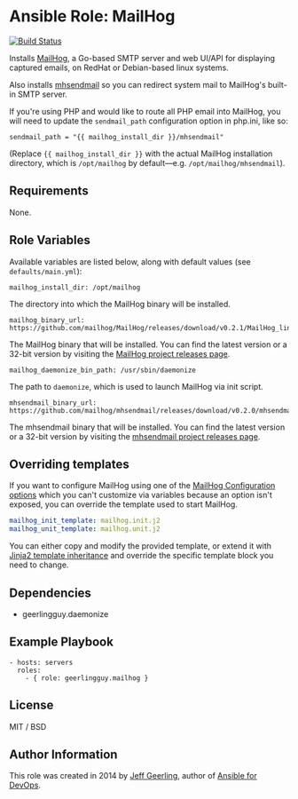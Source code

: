# Ansible Role: MailHog

[![Build Status](https://travis-ci.org/geerlingguy/ansible-role-mailhog.svg?branch=master)](https://travis-ci.org/geerlingguy/ansible-role-mailhog)

Installs [MailHog](https://github.com/mailhog/MailHog), a Go-based SMTP server and web UI/API for displaying captured emails, on RedHat or Debian-based linux systems.

Also installs [mhsendmail](https://github.com/mailhog/mhsendmail) so you can redirect system mail to MailHog's built-in SMTP server.

If you're using PHP and would like to route all PHP email into MailHog, you will need to update the `sendmail_path` configuration option in php.ini, like so:

    sendmail_path = "{{ mailhog_install_dir }}/mhsendmail"

(Replace `{{ mailhog_install_dir }}` with the actual MailHog installation directory, which is `/opt/mailhog` by default—e.g. `/opt/mailhog/mhsendmail`).

## Requirements

None.

## Role Variables

Available variables are listed below, along with default values (see `defaults/main.yml`):

    mailhog_install_dir: /opt/mailhog

The directory into which the MailHog binary will be installed.

    mailhog_binary_url: https://github.com/mailhog/MailHog/releases/download/v0.2.1/MailHog_linux_amd64

The MailHog binary that will be installed. You can find the latest version or a 32-bit version by visiting the [MailHog project releases page](https://github.com/mailhog/MailHog/releases).

    mailhog_daemonize_bin_path: /usr/sbin/daemonize

The path to `daemonize`, which is used to launch MailHog via init script.

    mhsendmail_binary_url: https://github.com/mailhog/mhsendmail/releases/download/v0.2.0/mhsendmail_linux_amd64

The mhsendmail binary that will be installed. You can find the latest version or a 32-bit version by visiting the [mhsendmail project releases page](https://github.com/mailhog/mhsendmail/releases).

## Overriding templates

If you want to configure MailHog using one of the [MailHog Configuration options](https://github.com/mailhog/MailHog/blob/master/docs/CONFIG.md) which 
you can't customize via variables because an option isn't exposed, you can override the template used to start MailHog.

```yaml
mailhog_init_template: mailhog.init.j2
mailhog_unit_template: mailhog.unit.j2
```

You can either copy and modify the provided template, or extend it with [Jinja2 template inheritance](http://jinja.pocoo.org/docs/2.9/templates/#template-inheritance) and override the specific template block you need to change.

## Dependencies

  - geerlingguy.daemonize

## Example Playbook

    - hosts: servers
      roles:
        - { role: geerlingguy.mailhog }

## License

MIT / BSD

## Author Information

This role was created in 2014 by [Jeff Geerling](https://www.jeffgeerling.com/), author of [Ansible for DevOps](https://www.ansiblefordevops.com/).
